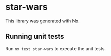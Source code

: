 # star-wars

This library was generated with [Nx](https://nx.dev).

## Running unit tests

Run `nx test star-wars` to execute the unit tests.
